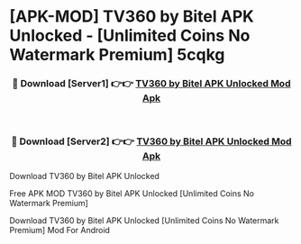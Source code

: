 # [APK-MOD] TV360 by Bitel APK Unlocked - [Unlimited Coins No Watermark Premium] 5cqkg



<div align="center">
<h3>🔴 Download [Server1] 👉👉 <a href="https://momento.my/?title=TV360_by_Bitel_APK_Unlocked">TV360 by Bitel APK Unlocked Mod Apk</a></h3><br>

<h3>🔴 Download [Server2] 👉👉 <a href="https://momento.my/?title=TV360_by_Bitel_APK_Unlocked">TV360 by Bitel APK Unlocked Mod Apk</a></h3>
</div>



Download TV360 by Bitel APK Unlocked 

Free APK MOD TV360 by Bitel APK Unlocked [Unlimited Coins No Watermark Premium]

Download TV360 by Bitel APK Unlocked [Unlimited Coins No Watermark Premium] Mod For Android
